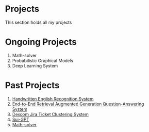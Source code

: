 # Projects
This section holds all my projects

# Ongoing Projects
1. Math-solver
1. Probabilistic Graphical Models
1. Deep Learning System

# Past Projects
1. [Handwritten English Recognition System](project1.md)
2. [End-to-End Retrieval Augmented Generation Question-Answering System](project2.md)
3. [Dexcom Jira Ticket Clustering System](project3.md)
4. [Sui-GPT](project4.md)
5. [Math-solver]()

